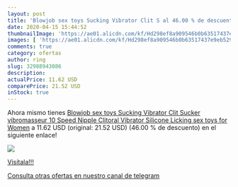```yaml
---
layout: post
title: 'Blowjob sex toys Sucking Vibrator Clit S al 46.00 % de descuento'
date: 2020-04-15 15:44:52
thumbnailImage: 'https://ae01.alicdn.com/kf/Hd298ef8a909546b0b63517437e9eb529k/Blowjob-sex-toys-Sucking-Vibrator-Clit-Sucker-vibromasseur-10-Speed-Nipple-Clitoral-Vibrator-Silicone-Licking-sex.jpg_350x350._SL200_.jpg'
images: [ 'https://ae01.alicdn.com/kf/Hd298ef8a909546b0b63517437e9eb529k/Blowjob-sex-toys-Sucking-Vibrator-Clit-Sucker-vibromasseur-10-Speed-Nipple-Clitoral-Vibrator-Silicone-Licking-sex.jpg_350x350._SL200_.jpg' ]
comments: true
category: ofertas
author: ring
slug: 32988943086
description:
actualPrice: 11.62 USD
comparePrice: 21.52 USD
inStock: true
---
```


Ahora mismo tienes [Blowjob sex toys Sucking Vibrator Clit Sucker vibromasseur 10 Speed Nipple Clitoral Vibrator Silicone Licking sex toys for Women](https://www.amazon.com/dp/32988943086/?tag=redken08-20) a 11.62 USD (original: 21.52 USD) (46.00 %  de descuento) en el siguiente enlace!

[![](https://ae01.alicdn.com/kf/Hd298ef8a909546b0b63517437e9eb529k/Blowjob-sex-toys-Sucking-Vibrator-Clit-Sucker-vibromasseur-10-Speed-Nipple-Clitoral-Vibrator-Silicone-Licking-sex.jpg_350x350._SL200_.jpg)](https://www.amazon.com/dp/32988943086/?tag=redken08-20)

[Visítala!!!](https://www.amazon.com/dp/32988943086/?tag=redken08-20)

[Consulta otras ofertas en nuestro canal de telegram](https://t.me/s/ofertas25)
